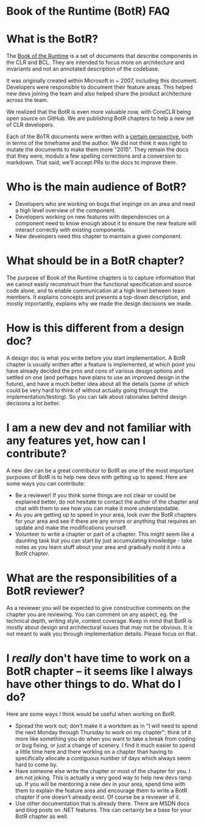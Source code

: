 Book of the Runtime (BotR) FAQ
===

# What is the BotR?

The [Book of the Runtime](https://github.com/dotnet/runtime/blob/master/docs/design/coreclr/botr/README.md) is a set of documents that describe components in the CLR and BCL. They are intended to focus more on architecture and invariants and not an annotated description of the codebase.

It was originally created within Microsoft in ~ 2007, including this document. Developers were responsible to document their feature areas. This helped new devs joining the team and also helped share the product architecture across the team.

We realized that the BotR is even more valuable now, with CoreCLR being open source on GitHub. We are publishing BotR chapters to help a new set of CLR developers.

Each of the BoTR documents were written with a [certain perspective](https://github.com/dotnet/coreclr/pull/115), both in terms of the timeframe and the author. We did not think it was right to mutate the documents to make them more "2015". They remain the docs that they were, modulo a few spelling corrections and a conversion to markdown. That said, we'll accept PRs to the docs to improve them.

# Who is the main audience of BotR?

- Developers who are working on bugs that impinge on an area and need a high level overview of the component.
- Developers working on new features with dependencies on a component need to know enough about it to ensure the new feature will interact correctly with existing components.
- New developers need this chapter to maintain a given component.

# What should be in a BotR chapter?

The purpose of Book of the Runtime chapters is to capture information that we cannot easily reconstruct from the functional specification and source code alone, and to enable communication at a high level between team members. It explains concepts and presents a top-down description, and mostly importantly, explains why we made the design decisions we made.

# How is this different from a design doc?

A design doc is what you write before you start implementation. A BotR chapter is usually written after a feature is implemented, at which point you have already decided the pros and cons of various design options and settled on one (and perhaps have plans to use an improved design in the future), and have a much better idea about all the details (some of which could be very hard to think of without actually going through the implementation/testing). So you can talk about rationales behind design decisions a lot better.

# I am a new dev and not familiar with any features yet, how can I contribute?

A new dev can be a great contributor to BotR as one of the most important purposes of BotR is to help new devs with getting up to speed. Here are some ways you can contribute:

- Be a reviewer! If you think some things are not clear or could be explained better, do not hesitate to contact the author of the chapter and chat with them to see how you can make it more understandable.
- As you are getting up to speed in your area, look over the BotR chapters for your area and see if there are any errors or anything that requires an update and make the modifications yourself.
- Volunteer to write a chapter or part of a chapter. This might seem like a daunting task but you can start by just accumulating knowledge - take notes as you learn stuff about your area and gradually mold it into a BotR chapter.

# What are the responsibilities of a BotR reviewer?

As a reviewer you will be expected to give constructive comments on the chapter you are reviewing. You can comment on any aspect, eg. the technical depth, writing style, content coverage. Keep in mind that BotR is mostly about design and architectural issues that may not be obvious. It is not meant to walk you through implementation details. Please focus on that.

# I _really_ don't have time to work on a BotR chapter – it seems like I always have other things to do. What do I do?

Here are some ways I think would be useful when working on BotR.

- Spread the work out; don't make it a workitem as in "I will need to spend the next Monday through Thursday to work on my chapter"; think of it more like something you do when you want to take a break from coding or bug fixing, or just a change of scenery. I find it much easier to spend a little time here and there working on a chapter than having to specifically allocate a contiguous number of days which always seem hard to come by.
- Have someone else write the chapter or most of the chapter for you. I am not joking. This is actually a very good way to help new devs ramp up. If you will be mentoring a new dev in your area, spend time with them to explain the feature area and encourage them to write a BotR chapter if one doesn't already exist. Of course be a reviewer of it.
- Use other documentation that is already there. There are MSDN docs and blog posts on .NET features. This can certainly be a base for your BotR chapter as well.
